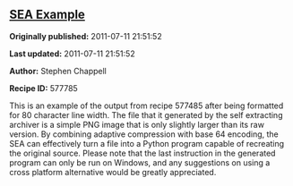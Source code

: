 ## [SEA Example](https://code.activestate.com/recipes/577785-sea-example)

**Originally published:** 2011-07-11 21:51:52

**Last updated:** 2011-07-11 21:51:52

**Author:** Stephen Chappell

**Recipe ID:** 577785

This is an example of the output from recipe 577485 after being formatted for 80 character line width. The file that it generated by the self extracting archiver is a simple PNG image that is only slightly larger than its raw version. By combining adaptive compression with base 64 encoding, the SEA can effectively turn a file into a Python program capable of recreating the original source. Please note that the last instruction in the generated program can only be run on Windows, and any suggestions on using a cross platform alternative would be greatly appreciated.
